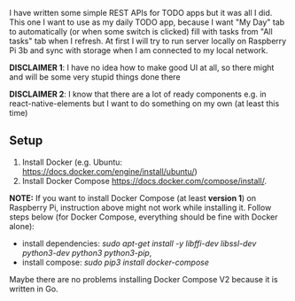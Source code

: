 I have written some simple REST APIs for TODO apps but it was all I did.
This one I want to use as my daily TODO app, because I want
"My Day" tab to automatically (or when some switch is clicked)
fill with tasks from "All tasks" tab when I refresh.
At first I will try to run server locally on Raspberry Pi 3b
and sync with storage when I am connected to my local network.

**DISCLAIMER 1**: I have no idea how to make good UI at all, so there might and will
be some very stupid things done there

**DISCLAIMER 2**: I know that there are a lot of ready
components e.g. in react-native-elements but I want to do something on my own
(at least this time)

## Setup
1. Install Docker (e.g. Ubuntu: https://docs.docker.com/engine/install/ubuntu/)
2. Install Docker Compose https://docs.docker.com/compose/install/.

**NOTE:** If you want to install Docker Compose (at least **version 1**) on Raspberry Pi,
instruction above might not work while installing it. 
Follow steps below (for Docker Compose, everything should be fine with Docker alone):
- install dependencies: *sudo apt-get install -y libffi-dev libssl-dev python3-dev python3 python3-pip*,
- install compose: *sudo pip3 install docker-compose*

Maybe there are no problems installing Docker Compose V2 because it is written in Go.
